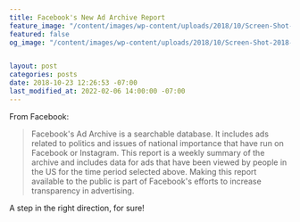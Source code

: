 ```yaml
---
title: Facebook's New Ad Archive Report
feature_image: "/content/images/wp-content/uploads/2018/10/Screen-Shot-2018-10-23-at-12.26.32-PM.jpg"
featured: false
og_image: "/content/images/wp-content/uploads/2018/10/Screen-Shot-2018-10-23-at-12.26.32-PM.jpg"


layout: post
categories: posts
date: 2018-10-23 12:26:53 -07:00
last_modified_at: 2022-02-06 14:00:00 -07:00
---
```


From Facebook:

>  Facebook's Ad Archive is a searchable database. It includes ads related to politics and issues of national importance that have run on Facebook or Instagram.
> This report is a weekly summary of the archive and includes data for ads that have been viewed by people in the US for the time period selected above.
> Making this report available to the public is part of Facebook's efforts to increase transparency in advertising.

A step in the right direction, for sure!

